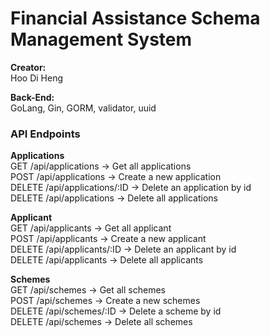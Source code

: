 # Financial Assistance Schema Management System

**Creator:**  
Hoo Di Heng  

**Back-End:**  
GoLang, Gin, GORM, validator, uuid

### API Endpoints 
**Applications**  
GET  /api/applications -> Get all applications  
POST  /api/applications -> Create a new application  
DELETE  /api/applications/:ID -> Delete an application by id  
DELETE  /api/applications -> Delete all applications

**Applicant**  
GET  /api/applicants -> Get all applicant  
POST  /api/applicants -> Create a new applicant  
DELETE  /api/applicants/:ID -> Delete an applicant by id  
DELETE  /api/applicants -> Delete all applicants

**Schemes**  
GET  /api/schemes -> Get all schemes  
POST  /api/schemes -> Create a new schemes  
DELETE  /api/schemes/:ID -> Delete a scheme by id  
DELETE  /api/schemes -> Delete all schemes